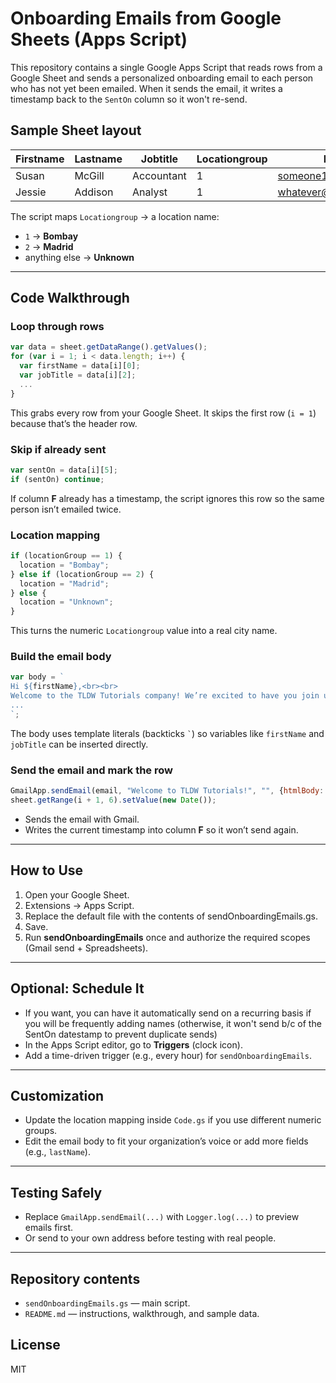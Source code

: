 # Onboarding Emails from Google Sheets (Apps Script)

This repository contains a single Google Apps Script that reads rows from a Google Sheet and sends a personalized onboarding email to each person who has not yet been emailed. When it sends the email, it writes a timestamp back to the `SentOn` column so it won't re-send.

## Sample Sheet layout

| Firstname | Lastname | Jobtitle   | Locationgroup | Email                          | SentOn |
|-----------|----------|------------|---------------|--------------------------------|--------|
| Susan     | McGill   | Accountant | 1             | someone1@outlook.com   |        |
| Jessie    | Addison  | Analyst    | 1             | whatever@example.com           |        |

The script maps `Locationgroup` → a location name:
- `1` → **Bombay**
- `2` → **Madrid**
- anything else → **Unknown**

---

## Code Walkthrough

### Loop through rows
```js
var data = sheet.getDataRange().getValues();
for (var i = 1; i < data.length; i++) {
  var firstName = data[i][0];
  var jobTitle = data[i][2];
  ...
}
```
This grabs every row from your Google Sheet. It skips the first row (`i = 1`) because that’s the header row.

### Skip if already sent
```js
var sentOn = data[i][5];
if (sentOn) continue;
```
If column **F** already has a timestamp, the script ignores this row so the same person isn’t emailed twice.

### Location mapping
```js
if (locationGroup == 1) {
  location = "Bombay";
} else if (locationGroup == 2) {
  location = "Madrid";
} else {
  location = "Unknown";
}
```
This turns the numeric `Locationgroup` value into a real city name.

### Build the email body
```js
var body = `
Hi ${firstName},<br><br>
Welcome to the TLDW Tutorials company! We’re excited to have you join us as our new ${jobTitle} based in ${location}.
...
`;
```
The body uses template literals (backticks `` ` ``) so variables like `firstName` and `jobTitle` can be inserted directly.

### Send the email and mark the row
```js
GmailApp.sendEmail(email, "Welcome to TLDW Tutorials!", "", {htmlBody: body});
sheet.getRange(i + 1, 6).setValue(new Date());
```
- Sends the email with Gmail.  
- Writes the current timestamp into column **F** so it won’t send again.

---

## How to Use

1. Open your Google Sheet.  
2. Extensions → Apps Script.  
3. Replace the default file with the contents of sendOnboardingEmails.gs.  
4. Save.  
5. Run **sendOnboardingEmails** once and authorize the required scopes (Gmail send + Spreadsheets).  

---

## Optional: Schedule It

- If you want, you can have it automatically send on a recurring basis if you will be frequently adding names (otherwise, it won't send b/c of the SentOn datestamp to prevent duplicate sends)
- In the Apps Script editor, go to **Triggers** (clock icon).  
- Add a time-driven trigger (e.g., every hour) for `sendOnboardingEmails`.  

---

## Customization

- Update the location mapping inside `Code.gs` if you use different numeric groups.  
- Edit the email body to fit your organization’s voice or add more fields (e.g., `lastName`).  

---

## Testing Safely

- Replace `GmailApp.sendEmail(...)` with `Logger.log(...)` to preview emails first.  
- Or send to your own address before testing with real people.  

---

## Repository contents

- `sendOnboardingEmails.gs` — main script.  
- `README.md` — instructions, walkthrough, and sample data.  

## License

MIT
